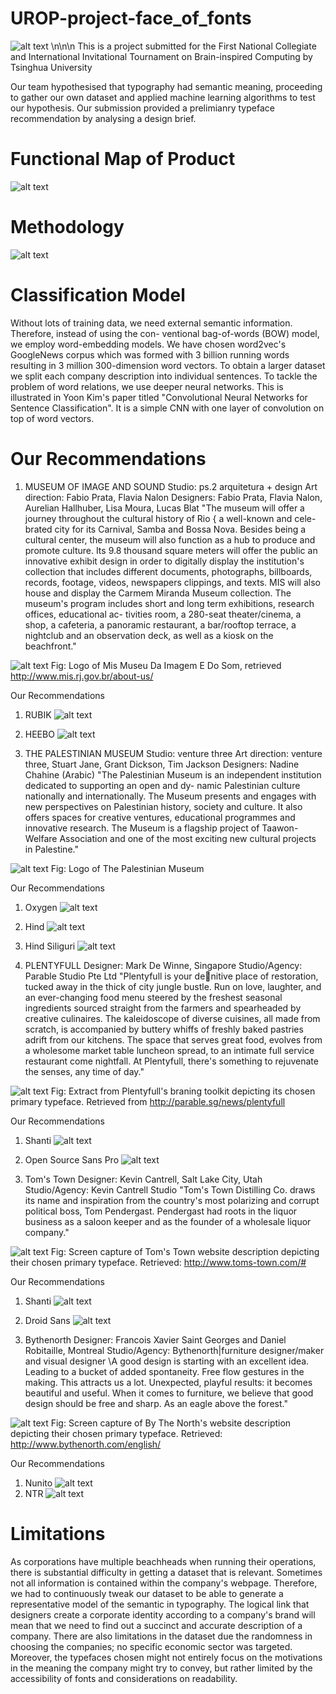 # UROP-project-face_of_fonts
![alt text](https://github.com/Fishbiscuit/UROP-project-face_of_fonts/blob/master/paper_images/0.png)
\n\n\n
This is a project submitted for the First National Collegiate and International Invitational Tournament on Brain-inspired Computing by Tsinghua University

Our team hypothesised that typography had semantic meaning, proceeding to gather our own dataset and applied machine learning algorithms to test our hypothesis. Our submission provided a prelimianry typeface recommendation by analysing a design brief.

# Functional Map of Product
![alt text](https://github.com/Fishbiscuit/UROP-project-face_of_fonts/blob/master/paper_images/10.png)

# Methodology
![alt text](https://github.com/Fishbiscuit/UROP-project-face_of_fonts/blob/master/paper_images/11.png)


# Classification Model
Without lots of training data, we need external semantic information. Therefore, instead of using the con-
ventional bag-of-words (BOW) model, we employ word-embedding models. We have chosen word2vec's
GoogleNews corpus which was formed with 3 billion running words resulting in 3 million 300-dimension
word vectors. To obtain a larger dataset we split each company description into individual sentences.
To tackle the problem of word relations, we use deeper neural networks. This is illustrated in Yoon Kim's
paper titled "Convolutional Neural Networks for Sentence Classification". It is a simple CNN with
one layer of convolution on top of word vectors.

# Our Recommendations
1. MUSEUM OF IMAGE AND SOUND
Studio: ps.2 arquitetura + design
Art direction: Fabio Prata, Flavia Nalon
Designers: Fabio Prata, Flavia Nalon, Aurelian Hallhuber, Lisa Moura, Lucas Blat
"The museum will offer a journey throughout the cultural history of Rio { a well-known and cele-
brated city for its Carnival, Samba and Bossa Nova. Besides being a cultural center, the museum
will also function as a hub to produce and promote culture. Its 9.8 thousand square meters will offer
the public an innovative exhibit design in order to digitally display the institution's collection that
includes different documents, photographs, billboards, records, footage, videos, newspapers clippings,
and texts. MIS will also house and display the Carmem Miranda Museum collection.
The museum's program includes short and long term exhibitions, research offices, educational ac-
tivities room, a 280-seat theater/cinema, a shop, a cafeteria, a panoramic restaurant, a bar/rooftop
terrace, a nightclub and an observation deck, as well as a kiosk on the beachfront."

![alt text](https://github.com/Fishbiscuit/UROP-project-face_of_fonts/blob/master/paper_images/26.png)
Fig: Logo of Mis Museu Da Imagem E Do Som, retrieved http://www.mis.rj.gov.br/about-us/

Our Recommendations
1. RUBIK
![alt text](https://github.com/Fishbiscuit/UROP-project-face_of_fonts/blob/master/paper_images/27.png)
2. HEEBO
![alt text](https://github.com/Fishbiscuit/UROP-project-face_of_fonts/blob/master/paper_images/28.png)

2. THE PALESTINIAN MUSEUM
Studio: venture three
Art direction: venture three, Stuart Jane, Grant Dickson, Tim Jackson
Designers: Nadine Chahine (Arabic)
"The Palestinian Museum is an independent institution dedicated to supporting an open and dy-
namic Palestinian culture nationally and internationally. The Museum presents and engages with
new perspectives on Palestinian history, society and culture. It also offers spaces for creative
ventures, educational programmes and innovative research. The Museum is a flagship project of
Taawon-Welfare Association and one of the most exciting new cultural projects in Palestine."

![alt text](https://github.com/Fishbiscuit/UROP-project-face_of_fonts/blob/master/paper_images/29.png)
Fig: Logo of The Palestinian Museum

Our Recommendations
1. Oxygen
![alt text](https://github.com/Fishbiscuit/UROP-project-face_of_fonts/blob/master/paper_images/30.png)
2. Hind
![alt text](https://github.com/Fishbiscuit/UROP-project-face_of_fonts/blob/master/paper_images/31.png)
3. Hind Siliguri
![alt text](https://github.com/Fishbiscuit/UROP-project-face_of_fonts/blob/master/paper_images/32.png)

3. PLENTYFULL
Designer: Mark De Winne, Singapore
Studio/Agency: Parable Studio Pte Ltd
"Plentyfull is your denitive place of restoration, tucked away in the thick of city jungle bustle.
Run on love, laughter, and an ever-changing food menu steered by the freshest seasonal ingredients
sourced straight from the farmers and spearheaded by creative culinaires. The kaleidoscope of diverse
cuisines, all made from scratch, is accompanied by buttery whiffs of freshly baked pastries adrift from
our kitchens.
The space that serves great food, evolves from a wholesome market table luncheon spread, to an
intimate full service restaurant come nightfall. At Plentyfull, there's something to rejuvenate the
senses, any time of day."

![alt text](https://github.com/Fishbiscuit/UROP-project-face_of_fonts/blob/master/paper_images/33.png)
Fig: Extract from Plentyfull's braning toolkit depicting its chosen primary typeface. Retrieved
from http://parable.sg/news/plentyfull

Our Recommendations
1. Shanti
![alt text](https://github.com/Fishbiscuit/UROP-project-face_of_fonts/blob/master/paper_images/34.png)
2. Open Source Sans Pro
![alt text](https://github.com/Fishbiscuit/UROP-project-face_of_fonts/blob/master/paper_images/35.png)

4. Tom's Town
Designer: Kevin Cantrell, Salt Lake City, Utah
Studio/Agency: Kevin Cantrell Studio
"Tom's Town Distilling Co. draws its name and inspiration from the country's most polarizing
and corrupt political boss, Tom Pendergast. Pendergast had roots in the liquor business as a saloon
keeper and as the founder of a wholesale liquor company."

![alt text](https://github.com/Fishbiscuit/UROP-project-face_of_fonts/blob/master/paper_images/36.png)
Fig: Screen capture of Tom's Town website description depicting their chosen primary typeface.
Retrieved: http://www.toms-town.com/#

Our Recommendations
1. Shanti
![alt text](https://github.com/Fishbiscuit/UROP-project-face_of_fonts/blob/master/paper_images/37.png)
2. Droid Sans
![alt text](https://github.com/Fishbiscuit/UROP-project-face_of_fonts/blob/master/paper_images/38.png)

5. Bythenorth
Designer: Francois Xavier Saint Georges and Daniel Robitaille, Montreal
Studio/Agency: Bythenorth|furniture designer/maker and visual designer
\A good design is starting with an excellent idea. Leading to a bucket of added spontaneity. Free
flow gestures in the making. This attracts us a lot. Unexpected, playful results: it becomes beautiful
and useful. When it comes to furniture, we believe that good design should be free and sharp. As
an eagle above the forest."

![alt text](https://github.com/Fishbiscuit/UROP-project-face_of_fonts/blob/master/paper_images/39.png)
Fig: Screen capture of By The North's website description depicting their chosen primary typeface.
Retrieved: http://www.bythenorth.com/english/

Our Recommendations
1. Nunito
![alt text](https://github.com/Fishbiscuit/UROP-project-face_of_fonts/blob/master/paper_images/40.png)
2. NTR
![alt text](https://github.com/Fishbiscuit/UROP-project-face_of_fonts/blob/master/paper_images/41.png)

# Limitations
As corporations have multiple beachheads when running their operations, there is substantial difficulty
in getting a dataset that is relevant. Sometimes not all information is contained within the company's
webpage. Therefore, we had to continuously tweak our dataset to be able to generate a representative
model of the semantic in typography. The logical link that designers create a corporate identity according
to a company's brand will mean that we need to find out a succinct and accurate description of a company.
There are also limitations in the dataset due the randomness in choosing the companies; no specific
economic sector was targeted. Moreover, the typefaces chosen might not entirely focus on the motivations
in the meaning the company might try to convey, but rather limited by the accessibility of fonts and
considerations on readability.
